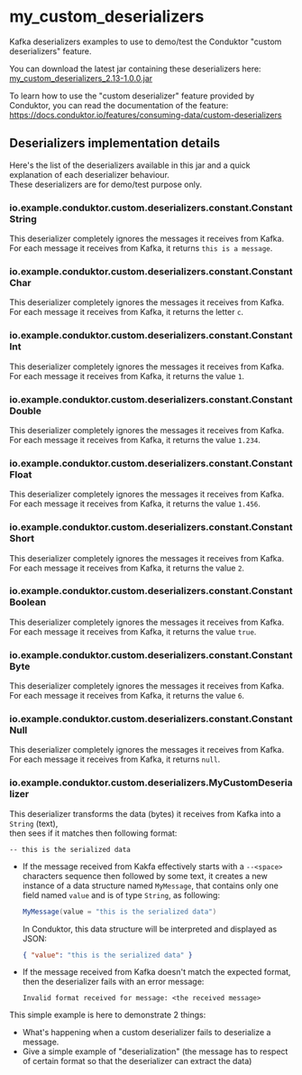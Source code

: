 # my_custom_deserializers

Kafka deserializers examples to use to demo/test the Conduktor "custom deserializers" feature.

You can download the latest jar containing these deserializers here: [my_custom_deserializers_2.13-1.0.0.jar](https://github.com/conduktor/my_custom_deserializers/releases/download/1.0.0/my_custom_deserializers_2.13-1.0.0.jar)

To learn how to use the "custom deserializer" feature provided by Conduktor, you can read the documentation of the feature: https://docs.conduktor.io/features/consuming-data/custom-deserializers

## Deserializers implementation details

Here's the list of the deserializers available in this jar and a quick explanation of each deserializer behaviour.    
These deserializers are for demo/test purpose only.

### io.example.conduktor.custom.deserializers.constant.ConstantString

This deserializer completely ignores the messages it receives from Kafka.     
For each message it receives from Kafka, it returns `this is a message`.

### io.example.conduktor.custom.deserializers.constant.ConstantChar

This deserializer completely ignores the messages it receives from Kafka.     
For each message it receives from Kafka, it returns the letter `c`.

### io.example.conduktor.custom.deserializers.constant.ConstantInt

This deserializer completely ignores the messages it receives from Kafka.     
For each message it receives from Kafka, it returns the value `1`.

### io.example.conduktor.custom.deserializers.constant.ConstantDouble

This deserializer completely ignores the messages it receives from Kafka.     
For each message it receives from Kafka, it returns the value `1.234`.

### io.example.conduktor.custom.deserializers.constant.ConstantFloat

This deserializer completely ignores the messages it receives from Kafka.     
For each message it receives from Kafka, it returns the value `1.456`.

### io.example.conduktor.custom.deserializers.constant.ConstantShort

This deserializer completely ignores the messages it receives from Kafka.     
For each message it receives from Kafka, it returns the value `2`.

### io.example.conduktor.custom.deserializers.constant.ConstantBoolean

This deserializer completely ignores the messages it receives from Kafka.     
For each message it receives from Kafka, it returns the value `true`.

### io.example.conduktor.custom.deserializers.constant.ConstantByte

This deserializer completely ignores the messages it receives from Kafka.     
For each message it receives from Kafka, it returns the value `6`.

### io.example.conduktor.custom.deserializers.constant.ConstantNull

This deserializer completely ignores the messages it receives from Kafka.     
For each message it receives from Kafka, it returns `null`.

### io.example.conduktor.custom.deserializers.MyCustomDeserializer

This deserializer transforms the data (bytes) it receives from Kafka into a `String` (text),     
then sees if it matches then following format:
```
-- this is the serialized data
```
- If the message received from Kakfa effectively starts with a `--<space>` characters sequence then followed by some text, 
it creates a new instance of a data structure named `MyMessage`, that contains only one field named `value` and is of type `String`, as following:     
    ```scala
    MyMessage(value = "this is the serialized data")
    ```

    In Conduktor, this data structure will be interpreted and displayed as JSON:     
    ```json
    { "value": "this is the serialized data" }
    ```
  
- If the message received from Kafka doesn't match the expected format, then the deserializer fails with an error message:
  ```
  Invalid format received for message: <the received message>
  ```

This simple example is here to demonstrate 2 things:
  - What's happening when a custom deserializer fails to deserialize a message.
  - Give a simple example of "deserialization" (the message has to respect of certain format so that the deserializer can extract the data)



